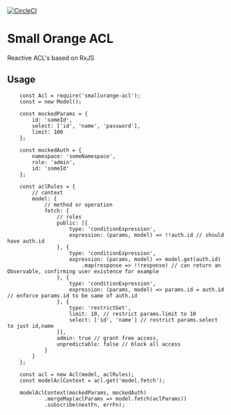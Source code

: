 [![CircleCI](https://circleci.com/gh/feliperohdee/smallorange-acl.svg?style=svg)](https://circleci.com/gh/feliperohdee/smallorange-acl)

# Small Orange ACL

Reactive ACL's based on RxJS

## Usage

		const Acl = require('smallorange-acl');
		const = new Model();

		const mockedParams = {
			id: 'someId',
			select: ['id', 'name', 'password'],
			limit: 100
		};

		const mockedAuth = {
			namespace: 'someNamespace',
			role: 'admin',
			id: 'someId'
		};

		const aclRules = {
			// context
			model: {
				// method or operation
				fetch: {
					// roles
					public: [{
						type: 'conditionExpression',
						expression: (params, model) => !!auth.id // should have auth.id
					}, {
						type: 'conditionExpression',
						expression: (params, model) => model.get(auth.id)
							.map(response => !!response) // can return an Observable, confirming user existence for example
					}, {
						type: 'conditionExpression',
						expression: (params, model) => params.id = auth.id // enforce params.id to be same of auth.id
					}, {
						type: 'restrictGet',
						limit: 10, // restrict params.limit to 10
						select: ['id', 'name'] // restrict params.select to just id,name
					}],
					admin: true // grant free access,
					unpredictable: false // block all access
				}
			}
		};

		const acl = new Acl(model, aclRules);
		const modelAclContext = acl.get('model.fetch');
		
		modelAclContext(mockedParams, mockedAuth)
				.mergeMap(aclParams => model.fetch(aclParams))
				.subscribe(nextFn, errFn);
